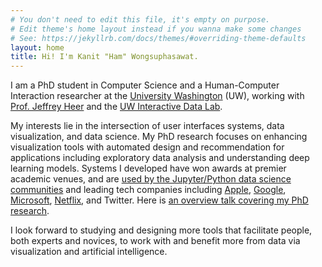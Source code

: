 ```yaml
---
# You don't need to edit this file, it's empty on purpose.
# Edit theme's home layout instead if you wanna make some changes
# See: https://jekyllrb.com/docs/themes/#overriding-theme-defaults
layout: home
title: Hi! I'm Kanit "Ham" Wongsuphasawat.
---
```


I am a PhD student in Computer Science and a Human-Computer Interaction researcher at the [University Washington](http://www.uw.edu) (UW), working with [Prof. Jeffrey Heer](http://jheer.org) and the [UW Interactive Data Lab](http://idl.cs.washington.edu]).

My interests lie in the intersection of user interfaces systems, data visualization, and data science. My PhD research focuses on enhancing visualization tools with automated design and recommendation for applications including exploratory data analysis and understanding deep learning models.
Systems I developed have won awards at premier academic venues, and are [used by the Jupyter/Python data science communities](https://altair-viz.github.io/) and leading tech companies including [Apple](https://github.com/apple/turicreate/search?utf8=%E2%9C%93&q=vega-lite&type=), [Goo](https://www.tensorflow.org/get_started/graph_viz)[gle](https://colab.research.google.com/notebook#fileId=/v2/external/notebooks/charts.ipynb&scrollTo=beTgCbVa_wFA), [Microsoft](https://github.com/Microsoft/vegalite-for-powerbi), [Netflix](https://twitter.com/oceankidbilly/status/931633519813582848), and Twitter.
Here is [an overview talk covering my PhD research](https://youtu.be/62k_JMOgFcc).

I look forward to studying and designing more tools that facilitate people, both experts and novices, to work with and benefit more from data via visualization and artificial intelligence.

<!-- My research explores __the design of interactive visualization systems for data science__.
I co-authors many visualization tools including [__Voyager__](http://github.com/vega/voyager), a recommendation-powered visual analysis tool, as well as the [__Vega-Lite__](http://vega.github.io/vega-lite) and [__Vega__](http://vega.github.io/vega) declarative languages for interactive visualizations.  I also led the design of the [ __TensorFlow Graph Visualizer__](http://idl.cs.washington.edu/papers/tfgraph), that ships with Google’s [TensorFlow](http://tensorflow.org) to help developers inspect dataflow graphs of their machine learning models.  These tools have received awards at premier academic venues, and are used by [Wikipedia](https://www.mediawiki.org/wiki/Extension:Graph), the [Jupyter/Python data science communities](https://altair-viz.github.io/), and TensorFlow users.

Previously, I worked at leading data-driven technology companies including [Google](http://www.google.com),
[Tableau Software](http://www.tableausoftware.com), [Thomson Reuters](http://thomsonreuters.com), and [Trifacta](http://www.trifacta.com).  Prior to UW, I was a [Fulbright scholar](http://www.cies.org/) and received a  MS in [Management Science & Engineering](http://msande.stanford.edu) from Stanford University. I also holds a B.Eng with First Honor and Gold Medal in [Computer Engineering](http://www.cp.eng.chula.ac.th) from [Chulalongkorn University](http://www.chula.ac.th) in Thailand.

In my free time, I am passionate about food and loves watching soccer and basketball. -->
